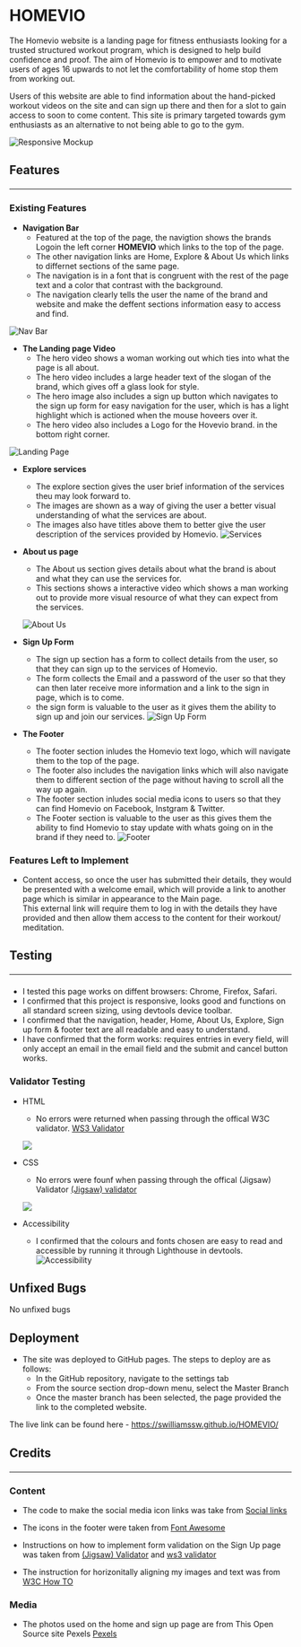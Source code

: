 # __HOMEVIO__

The Homevio website is a landing page for fitness enthusiasts looking for a trusted structured workout program, which is designed to help build confidence and proof. The aim of Homevio is to empower and to motivate users of ages 16 upwards to not let the comfortability of home stop them from working out.  

Users of this website are able to find information about the hand-picked workout videos on the site and can sign up there and then for a slot to gain access to soon to come content. This site is primary targeted towards gym enthusiasts as an alternative to not being able to go to the gym.

![Responsive Mockup](/assets/Media/homevio_mockup.png)

## Features<hr>

### Existing Features

- __Navigation Bar__
  - Featured at the top of the page, the navigtion shows the brands Logoin the left corner __HOMEVIO__ which links to the top of the page.
  - The other navigation links are Home, Explore & About Us which links to differnet sections of the same page. 
  - The navigation is in a font that is congruent with the rest of the page text and a color that contrast with the background. 
  - The navigation clearly tells the user the name of the brand and website  and make the deffent sections information easy to access and find.

![Nav Bar](/assets/Media/homevio_header.png)

- __The Landing page Video__
  - The hero video shows a woman working out which ties into what the page is all about.
  - The hero video includes a large header text of the slogan of the brand, which gives off a glass look for style. 
  - The hero image also includes a sign up button which navigates to the sign up form for easy navigation for the user, which is has a light highlight which is actioned when the mouse hoveers over it.
  - The hero video also includes a Logo for the Hovevio brand. in the bottom right corner. 

![Landing Page](/assets/Media/homevio_herovideo.png)
- __Explore services__ 
  - The explore section gives the user brief information of the services theu may look forward to. 
  - The images are shown as a way of giving the user a better visual understanding of what the services are about. 
  - The images also have titles above them to better give the user description of the services provided by Homevio.
![Services](/assets/Media/homevio_services.png)

- __About us page__
  - The About us section gives details about what the brand is about and what they can use the services for. 
  - This sections shows a interactive video which shows a man working out to provide more visual resource of what they can expect from the services. 

  ![About Us](/assets/Media/homevio_aboutus.png)

- __Sign Up Form__ 
  - The sign up section has a form to collect details from the user, so that they can sign up to the services of Homevio.
  - The form collects the Email and a password of the user so that they can then later receive more information and a link to the sign in page, which is to come.
  - the sign form is valuable to the user as it gives them the ability to sign up and join our services.
  ![Sign Up Form](/assets/Media/homevio_signup_form.png)

- __The Footer__
  - The footer section inludes the Homevio text logo, which will navigate them to the top of the page.
  - The footer also includes the navigation links which will also navigate them to different section of the page without having to scroll all the way up again. 
  - The footer section inludes social media icons to users so that they can find Homevio on Facebook, Instgram & Twitter.
  - The Footer section is valuable to the user as this gives them the ability to find Homevio to stay update with whats going on in the brand if they need to.
![Footer](/assets/Media/homevio_footer.png)

### Features Left to Implement
- Content access, so once the user has submitted their details, they would be presented with a welcome email, which will provide a link to another page which is similar in appearance to the Main page. <br>
This external link will require them to log in with the details they have provided and then allow them access to the content for their workout/ meditation. 


## Testing<hr>
   - I tested this page works on diffent browsers: Chrome, Firefox, Safari.
   - I confirmed that this project is responsive, looks good and functions on all standard screen sizing, using devtools device toolbar.
   - I confirmed that the navigation, header, Home, About Us, Explore, Sign up form & footer text are all readable and easy to understand.
   - I have confirmed that the form works: requires entries in every field, will only accept an email in the email field and the submit and cancel button works.

### Validator Testing 
- HTML 
  - No errors were returned when passing through the offical W3C validator. 
[WS3 Validator](https://jigsaw.w3.org/css-validator/#validate_by_input) 

  ![](/assets/Media/w3c_validation.png) 

- CSS
  - No errors were founf when passing through the offical (Jigsaw) Validator [(Jigsaw) validator](https://validator.w3.org/#validate_by_input)

  ![](/assets/Media/(jigsaw)_validation.png)

- Accessibility 
  - I confirmed that the colours and fonts chosen are easy to read and accessible by running it through Lighthouse in devtools.
![Accessibility](/assets/Media/homevio_accessibility_score.png)
## Unfixed Bugs
No unfixed bugs

## Deployment
 - The site was deployed to GitHub pages. The steps to deploy are as follows:
   - In the GitHub repository, navigate to the settings tab
   - From the source section drop-down menu, select the Master Branch
   - Once the master branch has been selected, the page provided the link to the completed website.

The live link can be found here - https://swilliamssw.github.io/HOMEVIO/

## Credits<hr>

### Content
- The code to make the social media icon links was take from [Social links](https://www.w3schools.com/howto/howto_css_social_media_buttons.asp)

- The icons in the footer were taken from [Font Awesome](https://fontawesome.com/)

- Instructions on how to implement form validation on the Sign Up page was taken from [(Jigsaw) Validator](https://validator.w3.org/#validate_by_input) and [ws3 validator](https://jigsaw.w3.org/css-validator/#validate_by_input)

- The instruction for horizonitally aligning my images and text was from [W3C How TO](https://www.w3schools.com/howto/howto_css_images_side_by_side.asp)

### Media
- The photos used on the home and sign up page are from This Open Source site Pexels [Pexels](https://www.pexels.com/)

